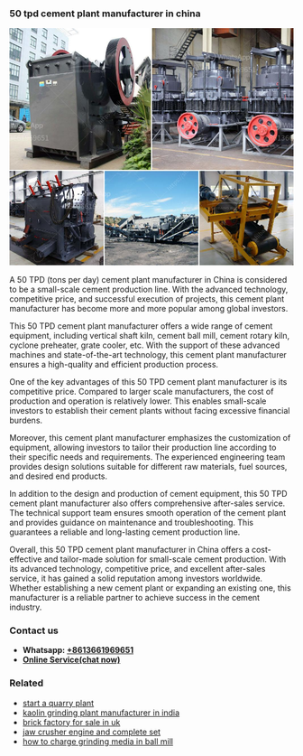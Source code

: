 <h3>50 tpd cement plant manufacturer in china</h3><img src='1706767775.jpg' alt=''><p>A 50 TPD (tons per day) cement plant manufacturer in China is considered to be a small-scale cement production line. With the advanced technology, competitive price, and successful execution of projects, this cement plant manufacturer has become more and more popular among global investors.</p><p>This 50 TPD cement plant manufacturer offers a wide range of cement equipment, including vertical shaft kiln, cement ball mill, cement rotary kiln, cyclone preheater, grate cooler, etc. With the support of these advanced machines and state-of-the-art technology, this cement plant manufacturer ensures a high-quality and efficient production process.</p><p>One of the key advantages of this 50 TPD cement plant manufacturer is its competitive price. Compared to larger scale manufacturers, the cost of production and operation is relatively lower. This enables small-scale investors to establish their cement plants without facing excessive financial burdens.</p><p>Moreover, this cement plant manufacturer emphasizes the customization of equipment, allowing investors to tailor their production line according to their specific needs and requirements. The experienced engineering team provides design solutions suitable for different raw materials, fuel sources, and desired end products.</p><p>In addition to the design and production of cement equipment, this 50 TPD cement plant manufacturer also offers comprehensive after-sales service. The technical support team ensures smooth operation of the cement plant and provides guidance on maintenance and troubleshooting. This guarantees a reliable and long-lasting cement production line.</p><p>Overall, this 50 TPD cement plant manufacturer in China offers a cost-effective and tailor-made solution for small-scale cement production. With its advanced technology, competitive price, and excellent after-sales service, it has gained a solid reputation among investors worldwide. Whether establishing a new cement plant or expanding an existing one, this manufacturer is a reliable partner to achieve success in the cement industry.</p><h3>Contact us</h3><ul><li><strong>Whatsapp:&nbsp;<a href="https://wa.me/8613661969651">+8613661969651</a></strong></li><li><a href="https://swt.shibang-china.com/?git&amp;zhl&amp;50 tpd cement plant manufacturer in china"><strong>Online Service(chat now)</strong></a></li></ul><h3>Related</h3><ul><li><a href='start a quarry plant.md'>start a quarry plant</a></li><li><a href='kaolin grinding plant manufacturer in india.md'>kaolin grinding plant manufacturer in india</a></li><li><a href='brick factory for sale in uk.md'>brick factory for sale in uk</a></li><li><a href='jaw crusher engine and complete set.md'>jaw crusher engine and complete set</a></li><li><a href='how to charge grinding media in ball mill.md'>how to charge grinding media in ball mill</a></li></ul>